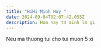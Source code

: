 ```yaml
---
title: "HiHi Minh Huy "
date: 2024-09-04T02:07:42.055Z
description: Hom nay t4 minh lm gi
---
```

Neu ma thuong tui cho tui muon 5 xi